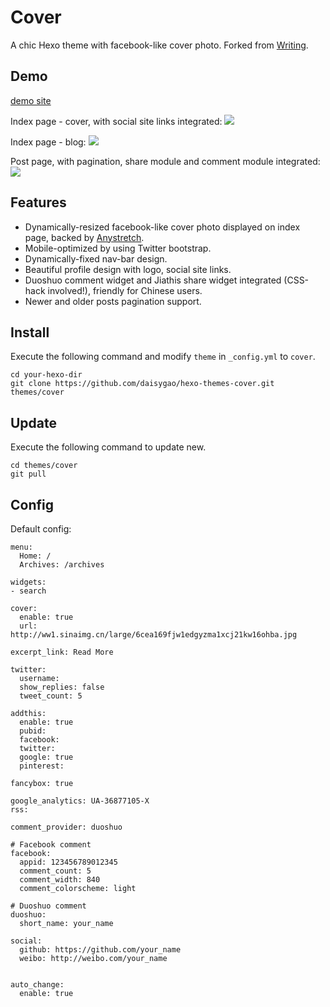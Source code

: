 # Cover

A chic Hexo theme with facebook-like cover photo. Forked from [Writing](https://github.com/yunlzheng/hexo-themes-writing).

## Demo

[demo site](http://daisygao.com)

Index page - cover, with social site links integrated:
![](http://ww2.sinaimg.cn/large/6cea169fjw1edhzrl42srj21400jnk2r.jpg)

Index page - blog:
![](http://ww1.sinaimg.cn/large/6cea169fjw1edhzsngsyjj213l0jmtbu.jpg)

Post page, with pagination, share module and comment module integrated:
![](http://ww1.sinaimg.cn/large/6cea169fjw1edhzude2koj21400jn40v.jpg)

## Features
  - Dynamically-resized facebook-like cover photo displayed on index page, backed by [Anystretch](https://github.com/danmillar/jquery-anystretch).  
  - Mobile-optimized by using Twitter bootstrap.
  - Dynamically-fixed nav-bar design.
  - Beautiful profile design with logo, social site links.
  - Duoshuo comment widget and Jiathis share widget integrated (CSS-hack involved!), friendly for Chinese users.
  - Newer and older posts pagination support.

## Install

Execute the following command and modify `theme` in `_config.yml` to `cover`.

```
cd your-hexo-dir
git clone https://github.com/daisygao/hexo-themes-cover.git themes/cover
```

## Update

Execute the following command to update new.

```
cd themes/cover
git pull
```

## Config

Default config:

```
menu:
  Home: /
  Archives: /archives

widgets:
- search

cover:
  enable: true
  url: http://ww1.sinaimg.cn/large/6cea169fjw1edgyzma1xcj21kw16ohba.jpg
   
excerpt_link: Read More

twitter:
  username:
  show_replies: false
  tweet_count: 5

addthis:
  enable: true
  pubid:
  facebook:
  twitter:
  google: true
  pinterest:

fancybox: true

google_analytics: UA-36877105-X
rss:

comment_provider: duoshuo

# Facebook comment
facebook:
  appid: 123456789012345
  comment_count: 5
  comment_width: 840
  comment_colorscheme: light

# Duoshuo comment
duoshuo:
  short_name: your_name

social:
  github: https://github.com/your_name
  weibo: http://weibo.com/your_name


auto_change:
  enable: true

```
